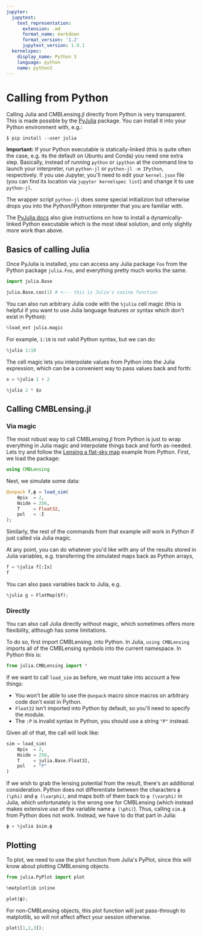```yaml
---
jupyter:
  jupytext:
    text_representation:
      extension: .md
      format_name: markdown
      format_version: '1.2'
      jupytext_version: 1.9.1
  kernelspec:
    display_name: Python 3
    language: python
    name: python3
---
```


# Calling from Python


Calling Julia and CMBLensing.jl directly from Python is very transparent. This is made possible by the [PyJulia](https://pyjulia.readthedocs.io/en/latest/index.html) package. You can install it into your Python environment with, e.g.:

```shell
$ pip install --user julia
```


**Important:** If your Python executable is statically-linked (this is quite often the case, e.g. its the default on Ubuntu and Conda) you need one extra step. Basically, instead of running `python` or `ipython` at the command line to launch your interpreter, run `python-jl`  or `python-jl -m IPython`, respectively. If you use Jupyter, you'll need to edit your `kernel.json` file (you can find its location via `jupyter kernelspec list`) and change it to use `python-jl`.

The wrapper script `python-jl` does some special initializion but otherwise drops you into the Python/IPython interpreter that you are familiar with. 

The [PyJulia docs](https://pyjulia.readthedocs.io/en/latest/troubleshooting.html#your-python-interpreter-is-statically-linked-to-libpython) also give instructions on how to install a dynamically-linked Python executable which is the most ideal solution, and only slightly more work than above.


## Basics of calling Julia


Once PyJulia is installed, you can access any Julia package `Foo` from the Python package `julia.Foo`, and everything pretty much works the same.

```python
import julia.Base
```

```python
julia.Base.cos(1) # <--- this is Julia's cosine function
```

You can also run arbitrary Julia code with the `%julia` cell magic (this is helpful if you want to use Julia language features or syntax which don't exist in Python):

```python
%load_ext julia.magic
```

For example, `1:10` is not valid Python syntax, but we can do:

```python
%julia 1:10
```

The cell magic lets you interpolate values from Python into the Julia expression, which can be a convenient way to pass values back and forth:

```python
x = %julia 1 + 2
```

```python
%julia 2 * $x
```

## Calling CMBLensing.jl


### Via magic


The most robust way to call CMBLensing.jl from Python is just to wrap everything in Julia magic and interpolate things back and forth as-needed. Lets try and follow the [Lensing a flat-sky map](../01_lense_a_map/) example from Python. First, we load the package:

```julia
using CMBLensing
```

Next, we simulate some data:

```julia
@unpack f,ϕ = load_sim(
    θpix  = 2,
    Nside = 256,
    T     = Float32,
    pol   = :I
);
```

Similarly, the rest of the commands from that example will work in Python if just called via Julia magic.


At any point, you can do whatever you'd like with any of the results stored in Julia variables, e.g. transferring the simulated maps back as Python arrays,

```python
f = %julia f[:Ix]
f
```

You can also pass variables back to Julia, e.g.

```python
%julia g = FlatMap($f);
```

### Directly


You can also call Julia directly without magic, which sometimes offers more flexibility, although has some limitations. 

To do so, first import CMBLensing. into Python. In Julia, `using CMBLensing` imports all of the CMBLensing symbols into the current namespace. In Python this is:

```python
from julia.CMBLensing import *
```

If we want to call `load_sim` as before, we must take into account a few things:

* You won't be able to use the `@unpack` macro since macros on arbitrary code don't exist in Python.
* `Float32` isn't imported into Python by default, so you'll need to specify the module. 
* The `:P` is invalid syntax in Python, you should use a string `"P"` instead. 

Given all of that, the call will look like:

```python
sim = load_sim(
    θpix  = 2, 
    Nside = 256, 
    T     = julia.Base.Float32, 
    pol   = "P"
)
```

If we wish to grab the lensing potential from the result, there's an additional consideration. Python does not differentiate between the characters `ϕ (\phi)` and `φ (\varphi)`, and maps both of them back to `φ (\varphi)` in Julia, which unfortunately is the wrong one for CMBLensing (which instead makes extensive use of the variable name `ϕ (\phi)`). Thus, calling `sim.ϕ` from Python does not work. Instead, we have to do that part in Julia:

```python
ϕ = %julia $sim.ϕ
```

## Plotting


To plot, we need to use the plot function from Julia's PyPlot, since this will know about plotting CMBLensing objects. 

```python
from julia.PyPlot import plot
```

```python
%matplotlib inline
```

```python
plot(ϕ);
```

For non-CMBLensing objects, this plot function will just pass-through to matplotlib, so will not affect affect your session otherwise.

```python
plot([1,2,3]);
```
